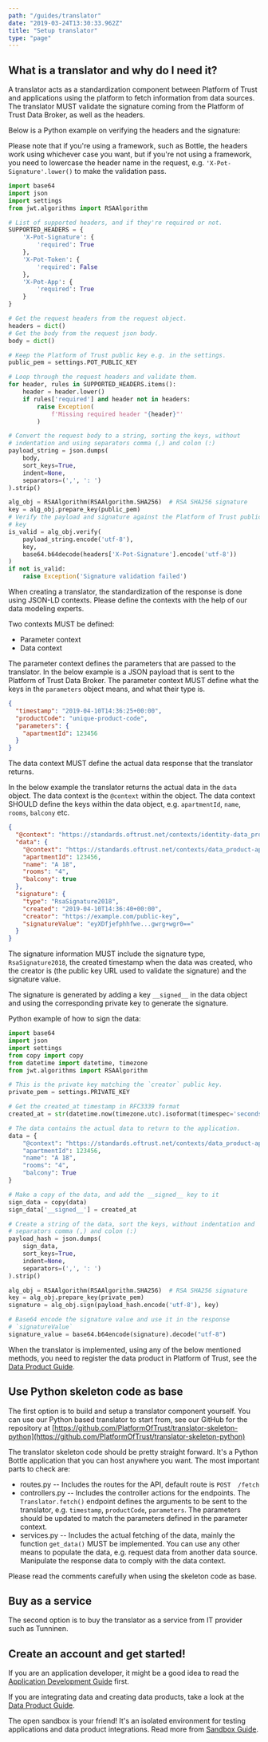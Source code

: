 ```yaml
---
path: "/guides/translator"
date: "2019-03-24T13:30:33.962Z"
title: "Setup translator"
type: "page"
---
```


## What is a translator and why do I need it? 

A translator acts as a standardization component between Platform of
Trust and applications using the platform to fetch information from data
sources. The translator MUST validate the signature coming from the
Platform of Trust Data Broker, as well as the headers.

Below is a Python example on verifying the headers and the signature:

Please note that if you're using a framework, such as Bottle, the
headers work using whichever case you want, but if you're not using a
framework, you need to lowercase the header name in the request, e.g.
`'X-Pot-Signature'.lower()` to make the validation pass.

```python
import base64
import json
import settings
from jwt.algorithms import RSAAlgorithm

# List of supported headers, and if they're required or not.
SUPPORTED_HEADERS = {
    'X-Pot-Signature': {
        'required': True
    },
    'X-Pot-Token': {
        'required': False
    },
    'X-Pot-App': {
        'required': True
    }
}

# Get the request headers from the request object.
headers = dict()
# Get the body from the request json body.
body = dict()

# Keep the Platform of Trust public key e.g. in the settings.
public_pem = settings.POT_PUBLIC_KEY

# Loop through the request headers and validate them.
for header, rules in SUPPORTED_HEADERS.items():
    header = header.lower()
    if rules['required'] and header not in headers:
        raise Exception(
            f'Missing required header "{header}"'
        )

# Convert the request body to a string, sorting the keys, without 
# indentation and using separators comma (,) and colon (:)
payload_string = json.dumps(
    body,
    sort_keys=True,
    indent=None,
    separators=(',', ': ')
).strip()

alg_obj = RSAAlgorithm(RSAAlgorithm.SHA256)  # RSA SHA256 signature
key = alg_obj.prepare_key(public_pem)
# Verify the payload and signature against the Platform of Trust public 
# key
is_valid = alg_obj.verify(
    payload_string.encode('utf-8'), 
    key, 
    base64.b64decode(headers['X-Pot-Signature'].encode('utf-8'))
)
if not is_valid:
    raise Exception('Signature validation failed')
```

When creating a translator, the standardization of the response is done
using JSON-LD contexts. Please define the contexts with the help of our
data modeling experts.

Two contexts MUST be defined:
- Parameter context
- Data context

The parameter context defines the parameters that are passed to the
translator. In the below example is a JSON payload that is sent to the
Platform of Trust Data Broker. The parameter context MUST define what
the keys in the `parameters` object means, and what their type is.

```json
{
  "timestamp": "2019-04-10T14:36:25+00:00",
  "productCode": "unique-product-code",
  "parameters": {
    "apartmentId": 123456
  }
}
```

The data context MUST define the actual data response that the
translator returns. 

In the below example the translator returns the
actual data in the `data` object. The data context is the `@context`
within the object. The data context SHOULD define the keys within the
data object, e.g. `apartmentId`, `name`, `rooms`, `balcony` etc.

```json
{
  "@context": "https://standards.oftrust.net/contexts/identity-data_product.jsonld",
  "data": {
    "@context": "https://standards.oftrust.net/contexts/data_product-apartment_data.jsonld",
    "apartmentId": 123456,
    "name": "A 18",
    "rooms": "4",
    "balcony": true
  },
  "signature": {
    "type": "RsaSignature2018",
    "created": "2019-04-10T14:36:40+00:00",
    "creator": "https://example.com/public-key",
    "signatureValue": "eyXDfjefphhfwe...gwrg+wgr0=="
  }
}
``` 

The signature information MUST include the signature type,
`RsaSignature2018`, the created timestamp when the data was created, who
the creator is (the public key URL used to validate the signature) and
the signature value.

The signature is generated by adding a key `__signed__` in the data
object and using the corresponding private key to generate the
signature.

Python example of how to sign the data:

```python
import base64
import json
import settings
from copy import copy
from datetime import datetime, timezone
from jwt.algorithms import RSAAlgorithm

# This is the private key matching the `creator` public key.
private_pem = settings.PRIVATE_KEY

# Get the created_at timestamp in RFC3339 format
created_at = str(datetime.now(timezone.utc).isoformat(timespec='seconds'))

# The data contains the actual data to return to the application.
data = {
    "@context": "https://standards.oftrust.net/contexts/data_product-apartment_data.jsonld",
    "apartmentId": 123456,
    "name": "A 18",
    "rooms": "4",
    "balcony": True
}

# Make a copy of the data, and add the __signed__ key to it
sign_data = copy(data)
sign_data['__signed__'] = created_at

# Create a string of the data, sort the keys, without indentation and 
# separators comma (,) and colon (:)
payload_hash = json.dumps(
    sign_data,
    sort_keys=True,
    indent=None,
    separators=(',', ': ')
).strip()

alg_obj = RSAAlgorithm(RSAAlgorithm.SHA256)  # RSA SHA256 signature
key = alg_obj.prepare_key(private_pem)
signature = alg_obj.sign(payload_hash.encode('utf-8'), key)

# Base64 encode the signature value and use it in the response
# `signatureValue`
signature_value = base64.b64encode(signature).decode("utf-8")
```

When the translator is implemented, using any of the below mentioned
methods, you need to register the data product in Platform of Trust, see
the [Data Product Guide](/guides/data-products).

## Use Python skeleton code as base

The first option is to build and setup a translator component yourself.
You can use our Python based translator to start from, see our GitHub
for the repository at 
[https://github.com/PlatformOfTrust/translator-skeleton-python](https://github.com/PlatformOfTrust/translator-skeleton-python)

The translator skeleton code should be pretty straight forward. It's a
Python Bottle application that you can host anywhere you want. The most
important parts to check are:

- routes.py -- Includes the routes for the API, default route is `POST 
  /fetch`
- controllers.py -- Includes the controller actions for the endpoints.
  The `Translator.fetch()` endpoint defines the arguments to be sent to
  the translator, e.g. `timestamp`, `productCode`, `parameters`. The
  parameters should be updated to match the parameters defined in the
  parameter context.
- services.py -- Includes the actual fetching of the data, mainly the
  function `get_data()` MUST be implemented. You can use any other means
  to populate the data, e.g. request data from another data source.
  Manipulate the response data to comply with the data context.

Please read the comments carefully when using the skeleton code as base.

## Buy as a service

The second option is to buy the translator as a service from IT provider
such as Tunninen.

## Create an account and get started!

If you are an application developer, it might be a good idea to read the 
[Application Development Guide](/guides/build-apps) first.

If you are integrating data and creating data products, take a look at 
the [Data Product Guide](/guides/data-products).

The open sandbox is your friend! It's an isolated environment for
testing applications and data product integrations. Read more from
[Sandbox Guide](/guides/sandbox).